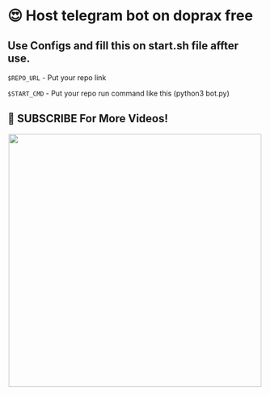 # 😍 Host telegram bot on doprax free

## Use Configs and fill this on start.sh file affter use. 
`$REPO_URL` - Put your repo link 

`$START_CMD` - Put your repo run command like this (python3 bot.py)

## 🤗 SUBSCRIBE For More Videos!

<center>
      <a href="https://www.youtube.com/@lazygram"
        ><img
          src="https://i.pinimg.com/originals/49/48/3a/49483a0b5f70c54aee8be7bf7f607a80.png"
          width="500"
      /></a>
    </center>
